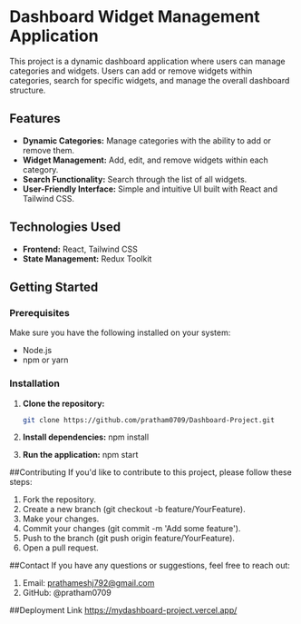 # Dashboard Widget Management Application

This project is a dynamic dashboard application where users can manage categories and widgets. Users can add or remove widgets within categories, search for specific widgets, and manage the overall dashboard structure.

## Features

- **Dynamic Categories:** Manage categories with the ability to add or remove them.
- **Widget Management:** Add, edit, and remove widgets within each category.
- **Search Functionality:** Search through the list of all widgets.
- **User-Friendly Interface:** Simple and intuitive UI built with React and Tailwind CSS.

## Technologies Used

- **Frontend:** React, Tailwind CSS
- **State Management:** Redux Toolkit

## Getting Started

### Prerequisites

Make sure you have the following installed on your system:

- Node.js
- npm or yarn

### Installation

1. **Clone the repository:**

   ```bash
   git clone https://github.com/pratham0709/Dashboard-Project.git

2. **Install dependencies:**
   npm install

3. **Run the application:**
   npm start
   
##Contributing
If you'd like to contribute to this project, please follow these steps:

1. Fork the repository.
2. Create a new branch (git checkout -b feature/YourFeature).
3. Make your changes.
4. Commit your changes (git commit -m 'Add some feature').
5. Push to the branch (git push origin feature/YourFeature).
6. Open a pull request.

##Contact
If you have any questions or suggestions, feel free to reach out:

1. Email: prathameshj792@gmail.com
2. GitHub: @pratham0709

##Deployment Link
https://mydashboard-project.vercel.app/
